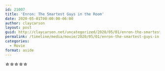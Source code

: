 ```yaml
---
id: 21007
title: 'Enron: The Smartest Guys in the Room'
date: 2020-05-01T00:00:00-06:00
author: claycarson
layout: post
guid: http://claycarson.net/uncategorized/2020/05/01/enron-the-smartest-guys-in-the-room/
permalink: /timeline/media/movie/2020/05/01/enron-the-smartest-guys-in-the-room/
categories:
  - Movie
format: aside
---
```

<div class="media-details"></div>

<div class="media-creator"></div>

<div class="media-rating">☆☆☆☆☆</div>